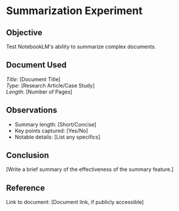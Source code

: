 # Summarization Experiment

## Objective
Test NotebookLM's ability to summarize complex documents.

## Document Used
*Title*: [Document Title]  
*Type*: [Research Article/Case Study]  
*Length*: [Number of Pages]

## Observations
- Summary length: [Short/Concise]
- Key points captured: [Yes/No]
- Notable details: [List any specifics]

## Conclusion
[Write a brief summary of the effectiveness of the summary feature.]

## Reference
Link to document: [Document link, if publicly accessible]

